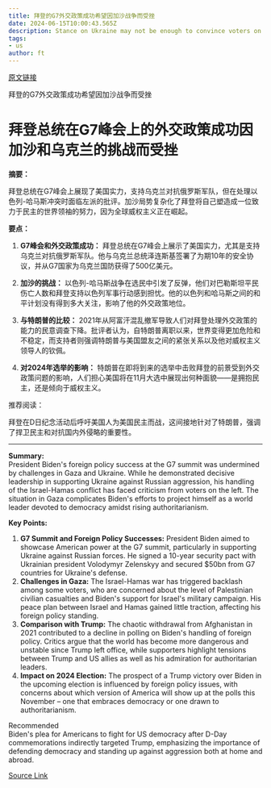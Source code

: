 ```yaml
---
title: 拜登的G7外交政策成功希望因加沙战争而受挫
date: 2024-06-15T10:00:43.565Z
description: Stance on Ukraine may not be enough to convince voters on international affairs
tags: 
- us
author: ft
---
```


[原文链接](https://ft.com/content/e95b02a8-fe91-460f-b38e-3c6f0d63f5f4)

拜登的G7外交政策成功希望因加沙战争而受挫

# 拜登总统在G7峰会上的外交政策成功因加沙和乌克兰的挑战而受挫

**摘要：**

拜登总统在G7峰会上展现了美国实力，支持乌克兰对抗俄罗斯军队，但在处理以色列-哈马斯冲突时面临左派的批评。加沙局势复杂化了拜登将自己塑造成一位致力于民主的世界领袖的努力，因为全球威权主义正在崛起。

**要点：**

1. **G7峰会和外交政策成功：** 拜登总统在G7峰会上展示了美国实力，尤其是支持乌克兰对抗俄罗斯军队。他与乌克兰总统泽连斯基签署了为期10年的安全协议，并从G7国家为乌克兰国防获得了500亿美元。

2. **加沙的挑战：** 以色列-哈马斯战争在选民中引发了反弹，他们对巴勒斯坦平民伤亡人数和拜登支持以色列军事行动感到担忧。他的以色列和哈马斯之间的和平计划没有得到多大关注，影响了他的外交政策地位。

3. **与特朗普的比较：** 2021年从阿富汗混乱撤军导致人们对拜登处理外交政策的能力的民意调查下降。批评者认为，自特朗普离职以来，世界变得更加危险和不稳定，而支持者则强调特朗普与美国盟友之间的紧张关系以及他对威权主义领导人的钦佩。

4. **对2024年选举的影响：** 特朗普在即将到来的选举中击败拜登的前景受到外交政策问题的影响，人们担心美国将在11月大选中展现出何种面貌——是拥抱民主，还是倾向于威权主义。

推荐阅读：

拜登在D日纪念活动后呼吁美国人为美国民主而战，这间接地针对了特朗普，强调了捍卫民主和对抗国内外侵略的重要性。

---

 **Summary:**  
President Biden's foreign policy success at the G7 summit was undermined by challenges in Gaza and Ukraine. While he demonstrated decisive leadership in supporting Ukraine against Russian aggression, his handling of the Israel-Hamas conflict has faced criticism from voters on the left. The situation in Gaza complicates Biden's efforts to project himself as a world leader devoted to democracy amidst rising authoritarianism.

**Key Points:**  
1. **G7 Summit and Foreign Policy Successes:** President Biden aimed to showcase American power at the G7 summit, particularly in supporting Ukraine against Russian forces. He signed a 10-year security pact with Ukrainian president Volodymyr Zelenskyy and secured $50bn from G7 countries for Ukraine's defense.
2. **Challenges in Gaza:** The Israel-Hamas war has triggered backlash among some voters, who are concerned about the level of Palestinian civilian casualties and Biden's support for Israel's military campaign. His peace plan between Israel and Hamas gained little traction, affecting his foreign policy standing.
3. **Comparison with Trump:** The chaotic withdrawal from Afghanistan in 2021 contributed to a decline in polling on Biden's handling of foreign policy. Critics argue that the world has become more dangerous and unstable since Trump left office, while supporters highlight tensions between Trump and US allies as well as his admiration for authoritarian leaders.
4. **Impact on 2024 Election:** The prospect of a Trump victory over Biden in the upcoming election is influenced by foreign policy issues, with concerns about which version of America will show up at the polls this November – one that embraces democracy or one drawn to authoritarianism.

Recommended  
Biden's plea for Americans to fight for US democracy after D-Day commemorations indirectly targeted Trump, emphasizing the importance of defending democracy and standing up against aggression both at home and abroad.

[Source Link](https://ft.com/content/e95b02a8-fe91-460f-b38e-3c6f0d63f5f4)

